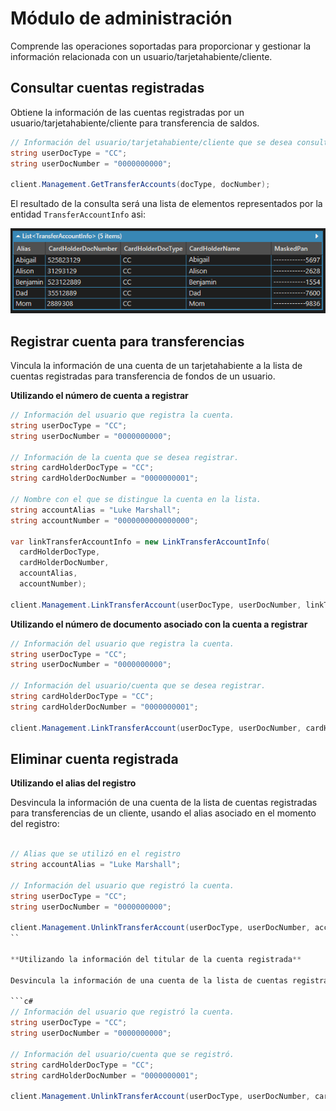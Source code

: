 # Módulo de administración

Comprende las operaciones soportadas para proporcionar y gestionar la información relacionada con un usuario/tarjetahabiente/cliente.

## Consultar cuentas registradas

Obtiene la información de las cuentas registradas por un usuario/tarjetahabiente/cliente para transferencia de saldos.

```c#
// Información del usuario/tarjetahabiente/cliente que se desea consultar.
string userDocType = "CC";
string userDocNumber = "0000000000";

client.Management.GetTransferAccounts(docType, docNumber);
```

El resultado de la consulta será una lista de elementos representados por la entidad `TransferAccountInfo` asi:

![Preview](https://github.com/RD-Processa/Everco.Services.Aspen.Client.Docs/blob/master/images/ManagementTransferAccountsExample.png?raw=true)

## Registrar cuenta para transferencias

Vincula la información de una cuenta de un tarjetahabiente a la lista de cuentas registradas para transferencia de fondos de un usuario.

**Utilizando el número de cuenta a registrar**

```c#
// Información del usuario que registra la cuenta.
string userDocType = "CC";
string userDocNumber = "0000000000";

// Información de la cuenta que se desea registrar.
string cardHolderDocType = "CC";
string cardHolderDocNumber = "0000000001";

// Nombre con el que se distingue la cuenta en la lista.
string accountAlias = "Luke Marshall";
string accountNumber = "0000000000000000";

var linkTransferAccountInfo = new LinkTransferAccountInfo(
  cardHolderDocType,
  cardHolderDocNumber,
  accountAlias,
  accountNumber);

client.Management.LinkTransferAccount(userDocType, userDocNumber, linkTransferAccountInfo);
```

**Utilizando el número de documento asociado con la cuenta a registrar**

```c#
// Información del usuario que registra la cuenta.
string userDocType = "CC";
string userDocNumber = "0000000000";

// Información del usuario/cuenta que se desea registrar.
string cardHolderDocType = "CC";
string cardHolderDocNumber = "0000000001";

client.Management.LinkTransferAccount(userDocType, userDocNumber, cardHolderDocType, cardHolderDocNumber);
``` 

## Eliminar cuenta registrada

**Utilizando el alias del registro**

Desvincula la información de una cuenta de la lista de cuentas registradas para transferencias de un cliente, usando el alias asociado en el momento del registro:

```c#

// Alias que se utilizó en el registro
string accountAlias = "Luke Marshall";

// Información del usuario que registró la cuenta.
string userDocType = "CC";
string userDocNumber = "0000000000";

client.Management.UnlinkTransferAccount(userDocType, userDocNumber, accountAlias);
``

**Utilizando la información del titular de la cuenta registrada**

Desvincula la información de una cuenta de la lista de cuentas registradas para transferencias de un cliente, usando el tipo y número de docuento del titular de la cuenta registrada:

```c#
// Información del usuario que registró la cuenta.
string userDocType = "CC";
string userDocNumber = "0000000000";

// Información del usuario/cuenta que se registró.
string cardHolderDocType = "CC";
string cardHolderDocNumber = "0000000001";

client.Management.UnlinkTransferAccount(userDocType, userDocNumber, cardHolderDocType, cardHolderDocNumber);
```
